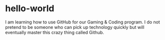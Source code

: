 # hello-world
I am learning how to use GitHub for our Gaming &amp; Coding program. 
I do not pretend to be someone who can pick up technology quickly but will eventually master this crazy thing called Github.
